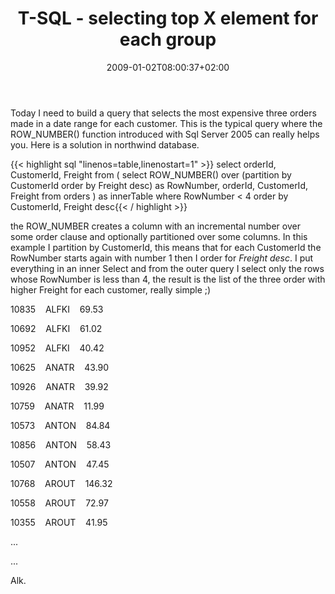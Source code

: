 ﻿---
title: "T-SQL - selecting top X element for each group"
description: ""
date: 2009-01-02T08:00:37+02:00
draft: false
tags: [General]
categories: [General]
---
Today I need to build a query that selects the most expensive three orders made in a date range for each customer. This is the typical query where the ROW\_NUMBER() function introduced with Sql Server 2005 can really helps you. Here is a solution in northwind database.

{{< highlight sql "linenos=table,linenostart=1" >}}
select 
    orderId, 
    CustomerId, 
    Freight from
    (
    select 
        ROW_NUMBER() over (partition by CustomerId order by Freight desc) as RowNumber,
        orderId, 
    CustomerId, 
    Freight
    from 
        orders
    ) as innerTable
where RowNumber < 4
order by CustomerId, Freight desc{{< / highlight >}}

<!-- Code inserted with Steve Dunn's Windows Live Writer Code Formatter Plugin.  http://dunnhq.com -->

the ROW\_NUMBER creates a column with an incremental number over some order clause and optionally partitioned over some columns. In this example I partition by CustomerId, this means that for each CustomerId the RowNumber starts again with number 1 then I order for *Freight desc*. I put everything in an inner Select and from the outer query I select only the rows whose RowNumber is less than 4, the result is the list of the three order with higher Freight for each customer, really simple ;)

10835    ALFKI    69.53  
  
10692    ALFKI    61.02

10952    ALFKI    40.42

10625    ANATR    43.90

10926    ANATR    39.92

10759    ANATR    11.99

10573    ANTON    84.84

10856    ANTON    58.43

10507    ANTON    47.45

10768    AROUT    146.32

10558    AROUT    72.97

10355    AROUT    41.95

...

...

Alk.
